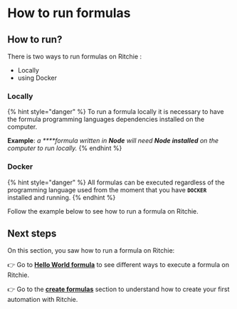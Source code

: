# How to run formulas

## How to run?

There is two ways to run formulas on Ritchie :

* Locally
* using Docker

### Locally

{% hint style="danger" %}
To run a formula locally it is necessary to have the formula programming languages dependencies installed on the computer.

**Example**: _a ****formula written in **Node** will need **Node installed** on the computer to run locally._ 
{% endhint %}

### Docker

{% hint style="danger" %}
All formulas can be executed regardless of the programming language used from the moment that you have **`DOCKER`** installed and running.
{% endhint %}

Follow the example below to see how to run a formula on Ritchie.

## Next steps 

On this section, you saw how to run a formula on Ritchie:

👉 Go to [**Hello World formula**](commands.md) to see different ways to execute a formula on Ritchie. 

👉 Go to the [**create formulas**](../how-to-create-formulas.md) section to understand how to create your first automation with Ritchie.

